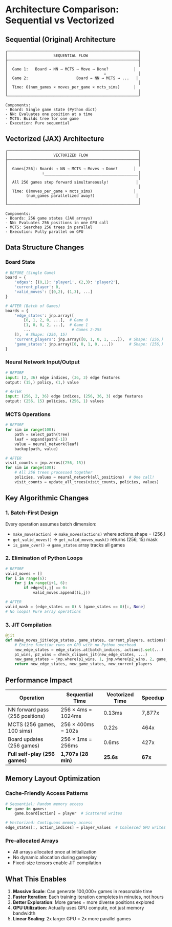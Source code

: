 # Architecture Comparison: Sequential vs Vectorized

## Sequential (Original) Architecture

```
┌─────────────────────────────────────────────────────────┐
│                    SEQUENTIAL FLOW                      │
├─────────────────────────────────────────────────────────┤
│                                                         │
│  Game 1:   Board → NN → MCTS → Move → Done?           │
│                                          ↓              │
│  Game 2:                     Board → NN → MCTS → ...   │
│                                                         │
│  Time: O(num_games × moves_per_game × mcts_sims)      │
│                                                         │
└─────────────────────────────────────────────────────────┘

Components:
- Board: Single game state (Python dict)
- NN: Evaluates one position at a time
- MCTS: Builds tree for one game
- Execution: Pure sequential
```

## Vectorized (JAX) Architecture

```
┌─────────────────────────────────────────────────────────┐
│                    VECTORIZED FLOW                      │
├─────────────────────────────────────────────────────────┤
│                                                         │
│  Games[256]: Boards → NN → MCTS → Moves → Done?       │
│               ↑_________________________________________│
│                                                         │
│  All 256 games step forward simultaneously!            │
│                                                         │
│  Time: O(moves_per_game × mcts_sims)                  │
│        (num_games parallelized away!)                  │
│                                                         │
└─────────────────────────────────────────────────────────┘

Components:
- Boards: 256 game states (JAX arrays)
- NN: Evaluates 256 positions in one GPU call
- MCTS: Searches 256 trees in parallel
- Execution: Fully parallel on GPU
```

## Data Structure Changes

### Board State
```python
# BEFORE (Single Game)
board = {
    'edges': {(0,1): 'player1', (2,3): 'player2'},
    'current_player': 0,
    'valid_moves': [(0,2), (1,3), ...]
}

# AFTER (Batch of Games)
boards = {
    'edge_states': jnp.array([
        [0, 1, 2, 0, ...],  # Game 0
        [1, 0, 0, 2, ...],  # Game 1
        ...                  # Games 2-255
    ]),  # Shape: (256, 15)
    'current_players': jnp.array([0, 1, 0, 1, ...]),  # Shape: (256,)
    'game_states': jnp.array([0, 0, 1, 0, ...])       # Shape: (256,)
}
```

### Neural Network Input/Output
```python
# BEFORE
input: (2, 36) edge indices, (36, 3) edge features
output: (15,) policy, (1,) value

# AFTER
input: (256, 2, 36) edge indices, (256, 36, 3) edge features
output: (256, 15) policies, (256, 1) values
```

### MCTS Operations
```python
# BEFORE
for sim in range(100):
    path = select_path(tree)
    leaf = expand(path[-1])
    value = neural_network(leaf)
    backup(path, value)

# AFTER
visit_counts = jnp.zeros((256, 15))
for sim in range(100):
    # All 256 trees processed together
    policies, values = neural_network(all_positions)  # One call!
    visit_counts = update_all_trees(visit_counts, policies, values)
```

## Key Algorithmic Changes

### 1. Batch-First Design
Every operation assumes batch dimension:
- `make_move(action)` → `make_moves(actions)` where actions.shape = (256,)
- `get_valid_moves()` → `get_valid_moves_mask()` returns (256, 15) mask
- `is_game_over()` → `game_states` array tracks all games

### 2. Elimination of Python Loops
```python
# BEFORE
valid_moves = []
for i in range(6):
    for j in range(i+1, 6):
        if edges[i,j] == 0:
            valid_moves.append((i,j))

# AFTER
valid_mask = (edge_states == 0) & (game_states == 0)[:, None]
# No loops! Pure array operations
```

### 3. JIT Compilation
```python
@jit
def make_moves_jit(edge_states, game_states, current_players, actions):
    # Entire function runs on GPU with no Python overhead
    new_edge_states = edge_states.at[batch_indices, actions].set(...)
    p1_wins, p2_wins = check_cliques_jit(new_edge_states, ...)
    new_game_states = jnp.where(p1_wins, 1, jnp.where(p2_wins, 2, game_states))
    return new_edge_states, new_game_states, new_current_players
```

## Performance Impact

| Operation | Sequential Time | Vectorized Time | Speedup |
|-----------|----------------|-----------------|---------|
| NN forward pass (256 positions) | 256 × 4ms = 1024ms | 0.13ms | 7,877x |
| MCTS (256 games, 100 sims) | 256 × 400ms = 102s | 0.22s | 464x |
| Board updates (256 games) | 256 × 1ms = 256ms | 0.6ms | 427x |
| **Full self-play (256 games)** | **1,707s (28 min)** | **25.6s** | **67x** |

## Memory Layout Optimization

### Cache-Friendly Access Patterns
```python
# Sequential: Random memory access
for game in games:
    game.board[action] = player  # Scattered writes

# Vectorized: Contiguous memory access  
edge_states[:, action_indices] = player_values  # Coalesced GPU writes
```

### Pre-allocated Arrays
- All arrays allocated once at initialization
- No dynamic allocation during gameplay
- Fixed-size tensors enable JIT compilation

## What This Enables

1. **Massive Scale**: Can generate 100,000+ games in reasonable time
2. **Faster Iteration**: Each training iteration completes in minutes, not hours
3. **Better Exploration**: More games = more diverse positions explored
4. **GPU Utilization**: Actually uses GPU compute, not just memory bandwidth
5. **Linear Scaling**: 2x larger GPU = 2x more parallel games